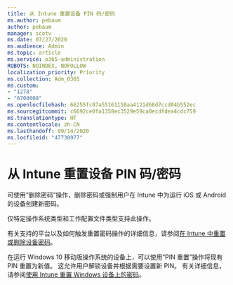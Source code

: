 ```yaml
---
title: 从 Intune 重置设备 PIN 码/密码
ms.author: pebaum
author: pebaum
manager: scotv
ms.date: 07/27/2020
ms.audience: Admin
ms.topic: article
ms.service: o365-administration
ROBOTS: NOINDEX, NOFOLLOW
localization_priority: Priority
ms.collection: Adm_O365
ms.custom:
- "1278"
- "6700008"
ms.openlocfilehash: 66255fc87a55161158aa4121d68d7ccd04b552ec
ms.sourcegitcommit: c6692ce0fa1358ec3529e59ca0ecdfdea4cdc759
ms.translationtype: HT
ms.contentlocale: zh-CN
ms.lasthandoff: 09/14/2020
ms.locfileid: "47730977"
---
```

# <a name="device-pinpassword-reset-from-intune"></a>从 Intune 重置设备 PIN 码/密码

可使用“删除密码”操作，删除密码或强制用户在 Intune 中为运行 iOS 或 Android 的设备创建新密码。

仅特定操作系统类型和工作配置文件类型支持此操作。

有关支持的平台以及如何触发重置密码操作的详细信息，请参阅[在 Intune 中重置或删除设备密码](https://docs.microsoft.com/intune/device-passcode-reset)。

在运行 Windows 10 移动版操作系统的设备上，可以使用“PIN 重置”操作将现有 PIN 重置为新值。 这允许用户解锁设备并根据需要设置新 PIN。 有关详细信息，请参阅[使用 Intune 重置 Windows 设备上的密码](https://docs.microsoft.com/intune/device-windows-pin-reset)。